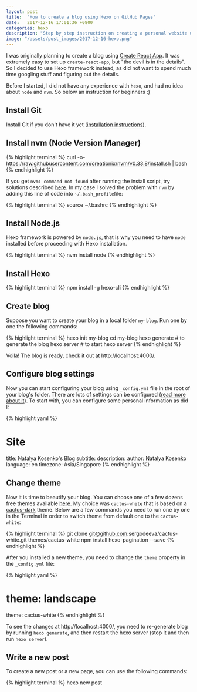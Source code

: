 ```yaml
---
layout: post
title:  "How to create a blog using Hexo on GitHub Pages"
date:   2017-12-16 17:01:36 +0800
categories: hexo
description: "Step by step instruction on creating a personal website using Hexo framework"
image: "/assets/post_images/2017-12-16-hexo.png"
---
```


I was originally planning to create a blog using [Create React App](https://github.com/facebookincubator/create-react-app). It was extremely easy to set up `create-react-app`, but "the devil is in the details". So I decided to use Hexo framework instead, as did not want to spend much time googling stuff and figuring out the details.

Before I started, I did not have any experience with `hexo`, and had no idea about `node` and `nvm`. So below an instruction for beginners :)

## Install Git
Install Git if you don't have it yet ([installation instructions](https://www.atlassian.com/git/tutorials/install-git)).

## Install nvm (Node Version Manager)
{% highlight terminal %}
curl -o- https://raw.githubusercontent.com/creationix/nvm/v0.33.8/install.sh | bash
{% endhighlight %}

If you get `nvm: command not found` after running the install script, try solutions described [here](https://github.com/creationix/nvm#installation). In my case I solved the problem with `nvm` by adding this line of code into `~/.bash_profile`file:

{% highlight terminal %}
source ~/.bashrc
{% endhighlight %}

## Install Node.js
Hexo framework is powered by `node.js`, that is why you need to have `node` installed before proceeding with Hexo installation.

{% highlight terminal %}
nvm install node
{% endhighlight %}

## Install Hexo
{% highlight terminal %}
npm install -g hexo-cli
{% endhighlight %}

## Create blog
Suppose you want to create your blog in a local folder `my-blog`. Run one by one the following commands:

{% highlight terminal %}
hexo init my-blog
cd my-blog
hexo generate # to generate the blog
hexo server # to start hexo server
{% endhighlight %}

Voila! The blog is ready, check it out at http://localhost:4000/.

## Configure blog settings
Now you can start configuring your blog using `_config.yml` file in the root of your blog's folder. There are lots of settings can be configured ([read more about it](https://hexo.io/docs/configuration.html)). To start with, you can configure some personal information as did I:

{% highlight yaml %}
# Site
title: Natalya Kosenko's Blog
subtitle:
description:
author: Natalya Kosenko
language: en
timezone: Asia/Singapore
{% endhighlight %}

## Change theme
Now it is time to beautify your blog. You can choose one of a few dozens free themes available [here](https://hexo.io/themes/). My choice was `cactus-white` that is based on a [cactus-dark](https://github.com/probberechts/cactus-dark) theme. Below are a few commands you need to run one by one in the Terminal in order to switch theme from default one to the `cactus-white`:

{% highlight terminal %}
git clone git@github.com:sergodeeva/cactus-white.git themes/cactus-white
npm install hexo-pagination --save
{% endhighlight %}

After you installed a new theme, you need to change the `theme` property in the `_config.yml` file:

{% highlight yaml %}
# theme: landscape
theme: cactus-white
{% endhighlight %}

To see the changes at http://localhost:4000/, you need to re-generate blog by running `hexo generate`, and then restart the hexo server (stop it and then run `hexo server`).

## Write a new post
To create a new post or a new page, you can use the following commands:

{% highlight terminal %}
hexo new post <title> # to create a new post
hexo new page <title> # to create a new page
hexo new draft <title> # to create a new draft
hexo new post "Hello world" # example
{% endhighlight %}

A file with .md extension will be created in a `source` folder. You can write your post using [markdown](https://daringfireball.net/projects/markdown/syntax) - lightweight markup language with plain text formatting syntax.

## Deploy to GitHub Pages  
Make sure you have created a GitHub repository with a name `username.github.io`. For example, my repository is `sergodeeva.github.io`.
Install hexo deployer plugin:

{% highlight terminal %}
npm install hexo-deployer-git --save
{% endhighlight %}

Once the plugin is installed, change deployment settings in the `_config.yml`file (replace 'username' with your GitHub username):

{% highlight yaml %}
deploy:
  type: git
  repo: git@github.com:username/username.github.io.git
  branch: master
{% endhighlight %}

Deploy the blog to GitHub pages using this command:
{% highlight terminal %}
hexo d -g # shortcut for `hexo generate` and `hexo deploy`
{% endhighlight %}

Done, your blog is now available at `http://username.github.io` page.

The whole process took me a few hours (90% of that time I spent choosing a blog theme).